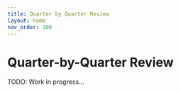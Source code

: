 ```yaml
---
title: Quarter by Quarter Review
layout: home
nav_order: 100
---
```

# Quarter-by-Quarter Review

TODO: Work in progress...
